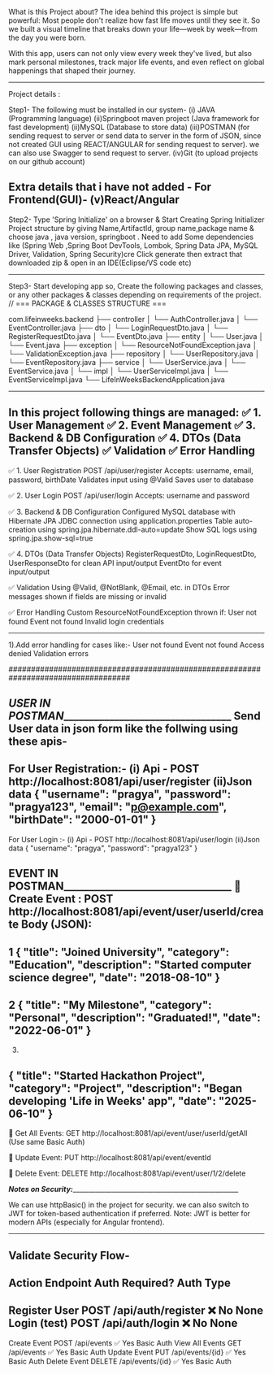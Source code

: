 What is this Project about?
The idea behind this project is simple but powerful:
Most people don't realize how fast life moves until they see it. 
So we built a visual timeline that breaks down your life—week by week—from the day you were born.

With this app, users can not only view every week they've lived,
but also mark personal milestones, track major life events, and even reflect on global happenings that shaped their journey.
___________________________________________________________________________________________________________________________________
Project details :

Step1- The following must be installed in our system- 
(i) JAVA (Programming language)
(ii)Springboot maven project (Java framework for fast development)
(ii)MySQL (Database to store data)
(iii)POSTMAN (for sending request to server or send data to server in the form of JSON, since not created GUI using REACT/ANGULAR for sending request to server). we can also use Swagger to send request to server.
(iv)Git (to upload projects on our github account)

Extra details that i have not added -
For Frontend(GUI)-
(v)React/Angular
--------------------------------------------------------------------------------------------------------------

Step2- Type 'Spring Initialize' on a browser &
       Start Creating Spring Initializer Project structure by giving Name,ArtifactId, group name,package name & choose java , java version, springboot .
       Need to add Some dependencies like (Spring Web ,Spring Boot DevTools, Lombok, Spring Data JPA,  MySQL Driver, Validation, Spring Security)cre
       Click generate then extract that downloaded zip & open in an IDE(Eclipse/VS code etc)

---------------------------------------------------------------------------------------------------------------

Step3- Start developing app so, Create the following packages and classes, or any other packages & classes depending on requirements of the project.
// === PACKAGE & CLASSES STRUCTURE ===

com.lifeinweeks.backend
├── controller
│   └── AuthController.java
│   └── EventController.java
├── dto
│   └── LoginRequestDto.java
│   └── RegisterRequestDto.java
│   └── EventDto.java
├── entity
│   └── User.java
│   └── Event.java
├── exception
│   └── ResourceNotFoundException.java
│   └── ValidationException.java
├── repository
│   └── UserRepository.java
│   └── EventRepository.java
├── service
│   └── UserService.java
│   └── EventService.java
│   └── impl
│       └── UserServiceImpl.java
│       └── EventServiceImpl.java
└── LifeInWeeksBackendApplication.java
___________________________________________________________________
In this project following things are managed:
✅ 1. User Management 
✅ 2. Event Management 
✅ 3. Backend & DB Configuration
✅ 4. DTOs (Data Transfer Objects) 
✅ Validation 
✅ Error Handling
------------------------------------------------
✅ 1. User Registration
POST /api/user/register
Accepts: username, email, password, birthDate
Validates input using @Valid
Saves user to database

✅ 2. User Login
POST /api/user/login
Accepts: username and password

✅ 3. Backend & DB Configuration
Configured MySQL database with Hibernate JPA
JDBC connection using application.properties
Table auto-creation using spring.jpa.hibernate.ddl-auto=update
Show SQL logs using spring.jpa.show-sql=true

✅ 4. DTOs (Data Transfer Objects)
RegisterRequestDto, LoginRequestDto, UserResponseDto for clean API input/output
EventDto for event input/output

✅ Validation
Using @Valid, @NotBlank, @Email, etc. in DTOs
Error messages shown if fields are missing or invalid

✅ Error Handling
Custom ResourceNotFoundException thrown if:
User not found
Event not found
Invalid login credentials
____________________________________________________________________

1).Add error handling for cases like:-
User not found
Event not found
Access denied
Validation errors

###################################################################################

_____________________USER IN POSTMAN______________________________________________________
Send User data in json form like the follwing using these apis- 
------------------------------------------------------------------------------
For User Registration:-
(i) Api - POST http://localhost:8081/api/user/register
(ii)Json data
{
  "username": "pragya",
  "password": "pragya123",
  "email": "p@example.com",
  "birthDate": "2000-01-01"
}
-------------------------------------------------------------------
For User Login :-
(i) Api -  POST http://localhost:8081/api/user/login
(ii)Json data
{
  "username": "pragya",
  "password": "pragya123"
}

____________________EVENT IN POSTMAN_____________________________________________________
🔹 Create Event :
POST http://localhost:8081/api/event/user/userId/create
Body (JSON):
--------------------------------------------------
1
  {
    "title": "Joined University",
    "category": "Education",
    "description": "Started computer science degree",
    "date": "2018-08-10"
  }
-------------------------------
2
{
  "title": "My Milestone",
  "category": "Personal",
  "description": "Graduated!",
  "date": "2022-06-01"
}
-------------------------------
3.
  {
    "title": "Started Hackathon Project",
    "category": "Project",
    "description": "Began developing 'Life in Weeks' app",
    "date": "2025-06-10"
  }
--------------------------------------------------------------------
🔹 Get All Events:
GET http://localhost:8081/api/event/user/userId/getAll
(Use same Basic Auth)

🔹 Update Event:
PUT http://localhost:8081/api/event/eventId

🔹 Delete Event:
DELETE http://localhost:8081/api/event/user/1/2/delete

_____________Notes on Security:________________________________________________________________

We can use httpBasic() in the project for security.
we can also switch to JWT for token-based authentication if preferred.
Note: JWT is better for modern APIs (especially for Angular frontend). 
__________________________________________________________________
Validate Security Flow-
------------------------------------------------------------------
Action	        Endpoint	            Auth Required? Auth Type
------------------------------------------------------------------
Register User  POST /api/auth/register   ❌ No	       None
Login (test)	 POST /api/auth/login      ❌ No	       None
-------------------------------------------------------------------
Create Event	  POST /api/events	        ✅ Yes	Basic Auth
View All Events GET  /api/events	        ✅ Yes	Basic Auth
Update Event	  PUT  /api/events/{id}	 ✅ Yes	Basic Auth
Delete Event	  DELETE /api/events/{id}	 ✅ Yes	Basic Auth

